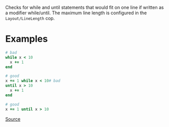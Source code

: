 
Checks for while and until statements that would fit on one line
if written as a modifier while/until. The maximum line length is
configured in the `Layout/LineLength` cop.

# Examples

```ruby
# bad
while x < 10
  x += 1
end

# good
x += 1 while x < 10# bad
until x > 10
  x += 1
end

# good
x += 1 until x > 10
```

[Source](http://www.rubydoc.info/gems/rubocop/RuboCop/Cop/Style/WhileUntilModifier)